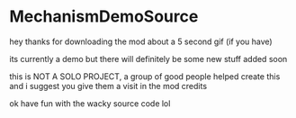 # MechanismDemoSource
hey thanks for downloading the mod about a 5 second gif (if you have)

its currently a demo but there will definitely be some new stuff added soon

this is NOT A SOLO PROJECT, a group of good people helped create this and i suggest you give them a visit in the mod credits

ok have fun with the wacky source code lol
